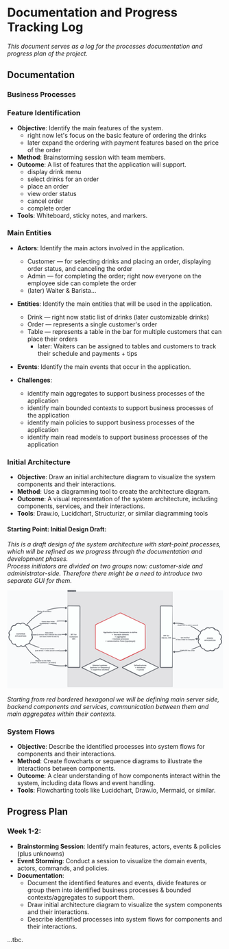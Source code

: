 # Documentation and Progress Tracking Log
<i>This document serves as a log for the processes documentation and progress plan of the project.</i>

## Documentation
### Business Processes

### Feature Identification
- **Objective**: Identify the main features of the system.
  - right now let's focus on the basic feature of ordering the drinks
  - later expand the ordering with payment features based on the price of the order
- **Method**: Brainstorming session with team members.
- **Outcome**: A list of features that the application will support.
  - display drink menu
  - select drinks for an order
  - place an order
  - view order status
  - cancel order
  - complete order
- **Tools**: Whiteboard, sticky notes, and markers.

### Main Entities
- **Actors**: Identify the main actors involved in the application.
  - Customer — for selecting drinks and placing an order, displaying order status, and canceling the order
  - Admin — for completing the order; right now everyone on the employee side can complete the order
  - (later) Waiter & Barista...
- **Entities**: Identify the main entities that will be used in the application.
  - Drink — right now static list of drinks (later customizable drinks)
  - Order — represents a single customer's order
  - Table — represents a table in the bar for multiple customers that can place their orders
    - later: Waiters can be assigned to tables and customers to track their schedule and payments + tips 

- **Events**: Identify the main events that occur in the application.
- **Challenges**:
  - identify main aggregates to support business processes of the application
  - identify main bounded contexts to support business processes of the application
  - identify main policies to support business processes of the application
  - identify main read models to support business processes of the application

### Initial Architecture
- **Objective**: Draw an initial architecture diagram to visualize the system components and their interactions.
- **Method**: Use a diagramming tool to create the architecture diagram.
- **Outcome**: A visual representation of the system architecture, including components, services, and their interactions.
- **Tools**: Draw.io, Lucidchart, Structurizr, or similar diagramming tools

#### Starting Point: Initial Design Draft:
<i>This is a draft design of the system architecture with start-point processes, which will be refined as we progress through the documentation and development phases.  
Process initiators are divided on two groups now: customer-side and administrator-side. Therefore there might be a need to introduce two separate GUI for them.</i>

![image](images/initial-design.png)

<i>Starting from red bordered hexagonal we will be defining main server side, backend components and services, communication between them and main aggregates within their contexts.</i>

### System Flows
- **Objective**: Describe the identified processes into system flows for components and their interactions.
- **Method**: Create flowcharts or sequence diagrams to illustrate the interactions between components.
- **Outcome**: A clear understanding of how components interact within the system, including data flows and event handling.
- **Tools**: Flowcharting tools like Lucidchart, Draw.io, Mermaid, or similar.

## Progress Plan
### Week 1-2:
- **Brainstorming Session**: Identify main features, actors, events & policies (plus unknowns)
- **Event Storming**: Conduct a session to visualize the domain events, actors, commands, and policies.
- **Documentation**: 
  - Document the identified features and events, divide features or group them into identified business processes & bounded contexts/aggregates to support them.
  - Draw initial architecture diagram to visualize the system components and their interactions.
  - Describe identified processes into system flows for components and their interactions.

...tbc.
